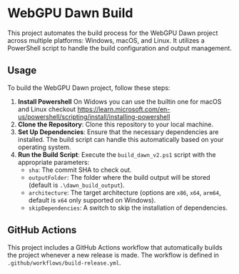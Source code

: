 # WebGPU Dawn Build

This project automates the build process for the WebGPU Dawn project across multiple platforms: Windows, macOS, and Linux. It utilizes a PowerShell script to handle the build configuration and output management.

## Usage

To build the WebGPU Dawn project, follow these steps:

1. **Install Powershell** On Widows you can use the builtin one for macOS and Linux checkout https://learn.microsoft.com/en-us/powershell/scripting/install/installing-powershell
2. **Clone the Repository**: Clone this repository to your local machine.
3. **Set Up Dependencies**: Ensure that the necessary dependencies are installed. The build script can handle this automatically based on your operating system.
4. **Run the Build Script**: Execute the `build_dawn_v2.ps1` script with the appropriate parameters:
   - `sha`: The commit SHA to check out.
   - `outputFolder`: The folder where the build output will be stored (default is `.\dawn_build_output`).
   - `architecture`: The target architecture (options are `x86`, `x64`, `arm64`, default is `x64` only supported on Windows).
   - `skipDependencies`: A switch to skip the installation of dependencies.

## GitHub Actions

This project includes a GitHub Actions workflow that automatically builds the project whenever a new release is made. The workflow is defined in `.github/workflows/build-release.yml`.